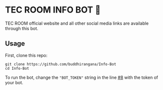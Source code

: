 # TEC ROOM INFO BOT 🤖

TEC ROOM official website and all other social media links are available through this bot.

## Usage

First, clone this repo:

```shell
git clone https://github.com/buddhirangana/Info-Bot
cd Info-Bot
```
To run the bot, change the `"BOT_TOKEN"` string in the line <a href="https://github.com/buddhirangana/Info-Bot/blob/master/bot.py#L8">#8</a> with the token of your bot. 
